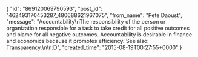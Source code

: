  {
   "id": "869120069790593",
   "post_id": "462493170453287_480688621967075",
   "from_name": "Pete Daoust",
   "message": "Accountability\nThe responsibility of the person or organization responsible for a task to take credit for all positive outcomes and blame for all negative outcomes. Accountability is desirable in finance and economics because it promotes efficiency. See also: Transparency.\n\n:D",
   "created_time": "2015-08-19T00:27:55+0000"
 }

